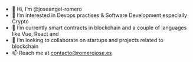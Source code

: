 - 👋 Hi, I’m @joseangel-romero
- 👀 I’m interested in Devops practises & Software Development especially Crypto
- 🌱 I’m currently smart contracts in blockchain and a couple of languages like Vue, React and 
- 💞️ I’m looking to collaborate on startups and projects related to blockchain
- 📫 Reach me at contacto@romerojose.es

